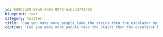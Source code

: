```yaml
---
id: 669b5a29-58a5-4a8d-8945-bcb3b3743765
blueprint: text
category: twitter
title: 'Can you make more people take the stairs then the escalator by making it fun?  oldie but a goodie: http://tinyurl.com/2c5d2ms'
caption: 'Can you make more people take the stairs then the escalator by making it fun?  oldie but a goodie: http://tinyurl.com/2c5d2ms'
---
```

